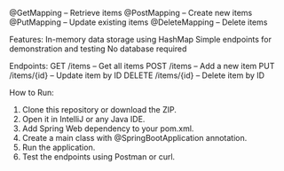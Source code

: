 @GetMapping – Retrieve items
@PostMapping – Create new items
@PutMapping – Update existing items
@DeleteMapping – Delete items

Features:
In-memory data storage using HashMap
Simple endpoints for demonstration and testing
No database required

Endpoints:
GET /items – Get all items
POST /items – Add a new item
PUT /items/{id} – Update item by ID
DELETE /items/{id} – Delete item by ID

How to Run:
1. Clone this repository or download the ZIP.
2. Open it in IntelliJ or any Java IDE.
3. Add Spring Web dependency to your pom.xml.
4. Create a main class with @SpringBootApplication annotation.
5. Run the application.
6. Test the endpoints using Postman or curl.

